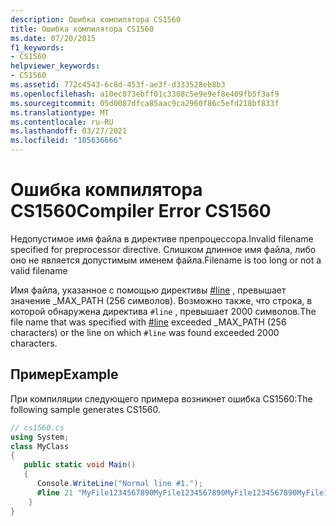 ```yaml
---
description: Ошибка компилятора CS1560
title: Ошибка компилятора CS1560
ms.date: 07/20/2015
f1_keywords:
- CS1560
helpviewer_keywords:
- CS1560
ms.assetid: 772c4543-6c8d-453f-ae3f-d333528eb8b3
ms.openlocfilehash: a10ec873ebff01c3308c5e9e9ef8e409fb5f3af9
ms.sourcegitcommit: 05d0087dfca85aac9ca2960f86c5efd218bf833f
ms.translationtype: MT
ms.contentlocale: ru-RU
ms.lasthandoff: 03/27/2021
ms.locfileid: "105636666"
---
```

# <a name="compiler-error-cs1560"></a><span data-ttu-id="aa6ab-103">Ошибка компилятора CS1560</span><span class="sxs-lookup"><span data-stu-id="aa6ab-103">Compiler Error CS1560</span></span>

<span data-ttu-id="aa6ab-104">Недопустимое имя файла в директиве препроцессора.</span><span class="sxs-lookup"><span data-stu-id="aa6ab-104">Invalid filename specified for preprocessor directive.</span></span> <span data-ttu-id="aa6ab-105">Слишком длинное имя файла, либо оно не является допустимым именем файла.</span><span class="sxs-lookup"><span data-stu-id="aa6ab-105">Filename is too long or not a valid filename</span></span>  
  
 <span data-ttu-id="aa6ab-106">Имя файла, указанное с помощью директивы [#line](../language-reference/preprocessor-directives.md#error-and-warning-information) , превышает значение _MAX_PATH (256 символов). Возможно также, что строка, в которой обнаружена директива `#line` , превышает 2000 символов.</span><span class="sxs-lookup"><span data-stu-id="aa6ab-106">The file name that was specified with [#line](../language-reference/preprocessor-directives.md#error-and-warning-information) exceeded _MAX_PATH (256 characters) or the line on which `#line` was found exceeded 2000 characters.</span></span>  
  
## <a name="example"></a><span data-ttu-id="aa6ab-107">Пример</span><span class="sxs-lookup"><span data-stu-id="aa6ab-107">Example</span></span>  

 <span data-ttu-id="aa6ab-108">При компиляции следующего примера возникнет ошибка CS1560:</span><span class="sxs-lookup"><span data-stu-id="aa6ab-108">The following sample generates CS1560.</span></span>  
  
```csharp  
// cs1560.cs
using System;
class MyClass
{
   public static void Main()
   {
      Console.WriteLine("Normal line #1.");
      #line 21 "MyFile1234567890MyFile1234567890MyFile1234567890MyFile1234567890MyFile1234567890MyFile1234567890MyFile1234567890MyFile1234567890MyFile1234567890MyFile1234567890MyFile1234567890MyFile1234567890MyFile1234567890MyFile1234567890MyFile1234567890MyFile1234567890.txt"   // CS1560  
    }  
}  
```
